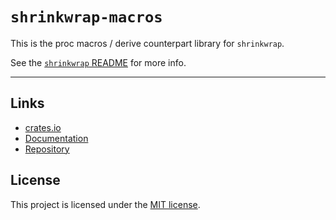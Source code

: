 # `shrinkwrap-macros`

This is the proc macros / derive counterpart library for `shrinkwrap`.

See the [`shrinkwrap` README](https://github.com/kylekingcdn/shrinkwrap-rs) for more info.

---

## Links

- [crates.io](https://crates.io/crates/shrinkwrap/)
- [Documentation](https://docs.rs/shrinkwrap/)
- [Repository](https://github.com/kylekingcdn/shrinkwrap-rs)

## License

This project is licensed under the [MIT license](LICENSE.md).
